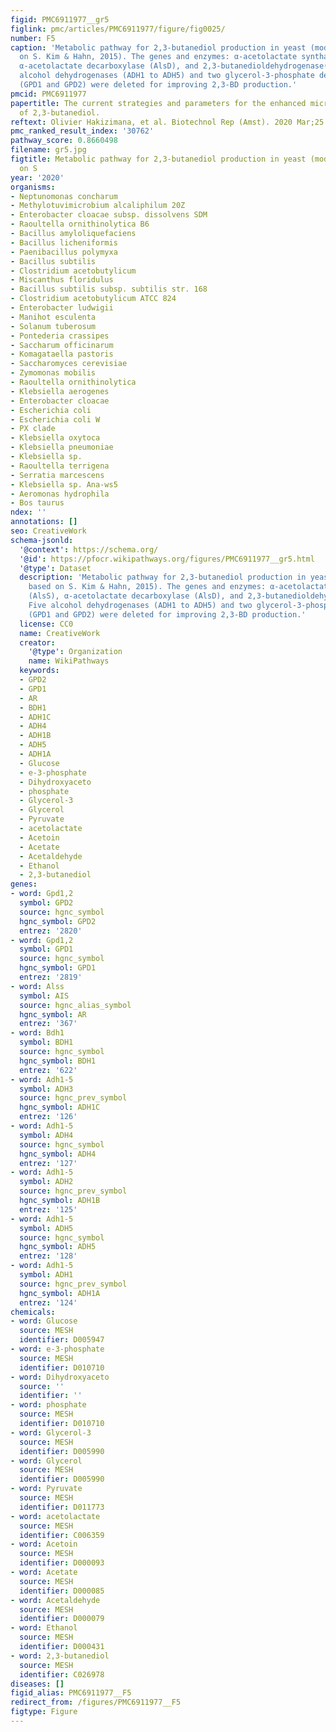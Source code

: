 ```yaml
---
figid: PMC6911977__gr5
figlink: pmc/articles/PMC6911977/figure/fig0025/
number: F5
caption: 'Metabolic pathway for 2,3-butanediol production in yeast (modified, based
  on S. Kim & Hahn, 2015). The genes and enzymes: α-acetolactate synthase (AlsS),
  α-acetolactate decarboxylase (AlsD), and 2,3-butanedioldehydrogenase(Bdh1). Five
  alcohol dehydrogenases (ADH1 to ADH5) and two glycerol-3-phosphate dehydrogenases
  (GPD1 and GPD2) were deleted for improving 2,3-BD production.'
pmcid: PMC6911977
papertitle: The current strategies and parameters for the enhanced microbial production
  of 2,3-butanediol.
reftext: Olivier Hakizimana, et al. Biotechnol Rep (Amst). 2020 Mar;25:e00397.
pmc_ranked_result_index: '30762'
pathway_score: 0.8660498
filename: gr5.jpg
figtitle: Metabolic pathway for 2,3-butanediol production in yeast (modified, based
  on S
year: '2020'
organisms:
- Neptunomonas concharum
- Methylotuvimicrobium alcaliphilum 20Z
- Enterobacter cloacae subsp. dissolvens SDM
- Raoultella ornithinolytica B6
- Bacillus amyloliquefaciens
- Bacillus licheniformis
- Paenibacillus polymyxa
- Bacillus subtilis
- Clostridium acetobutylicum
- Miscanthus floridulus
- Bacillus subtilis subsp. subtilis str. 168
- Clostridium acetobutylicum ATCC 824
- Enterobacter ludwigii
- Manihot esculenta
- Solanum tuberosum
- Pontederia crassipes
- Saccharum officinarum
- Komagataella pastoris
- Saccharomyces cerevisiae
- Zymomonas mobilis
- Raoultella ornithinolytica
- Klebsiella aerogenes
- Enterobacter cloacae
- Escherichia coli
- Escherichia coli W
- PX clade
- Klebsiella oxytoca
- Klebsiella pneumoniae
- Klebsiella sp.
- Raoultella terrigena
- Serratia marcescens
- Klebsiella sp. Ana-ws5
- Aeromonas hydrophila
- Bos taurus
ndex: ''
annotations: []
seo: CreativeWork
schema-jsonld:
  '@context': https://schema.org/
  '@id': https://pfocr.wikipathways.org/figures/PMC6911977__gr5.html
  '@type': Dataset
  description: 'Metabolic pathway for 2,3-butanediol production in yeast (modified,
    based on S. Kim & Hahn, 2015). The genes and enzymes: α-acetolactate synthase
    (AlsS), α-acetolactate decarboxylase (AlsD), and 2,3-butanedioldehydrogenase(Bdh1).
    Five alcohol dehydrogenases (ADH1 to ADH5) and two glycerol-3-phosphate dehydrogenases
    (GPD1 and GPD2) were deleted for improving 2,3-BD production.'
  license: CC0
  name: CreativeWork
  creator:
    '@type': Organization
    name: WikiPathways
  keywords:
  - GPD2
  - GPD1
  - AR
  - BDH1
  - ADH1C
  - ADH4
  - ADH1B
  - ADH5
  - ADH1A
  - Glucose
  - e-3-phosphate
  - Dihydroxyaceto
  - phosphate
  - Glycerol-3
  - Glycerol
  - Pyruvate
  - acetolactate
  - Acetoin
  - Acetate
  - Acetaldehyde
  - Ethanol
  - 2,3-butanediol
genes:
- word: Gpd1,2
  symbol: GPD2
  source: hgnc_symbol
  hgnc_symbol: GPD2
  entrez: '2820'
- word: Gpd1,2
  symbol: GPD1
  source: hgnc_symbol
  hgnc_symbol: GPD1
  entrez: '2819'
- word: Alss
  symbol: AIS
  source: hgnc_alias_symbol
  hgnc_symbol: AR
  entrez: '367'
- word: Bdh1
  symbol: BDH1
  source: hgnc_symbol
  hgnc_symbol: BDH1
  entrez: '622'
- word: Adh1-5
  symbol: ADH3
  source: hgnc_prev_symbol
  hgnc_symbol: ADH1C
  entrez: '126'
- word: Adh1-5
  symbol: ADH4
  source: hgnc_symbol
  hgnc_symbol: ADH4
  entrez: '127'
- word: Adh1-5
  symbol: ADH2
  source: hgnc_prev_symbol
  hgnc_symbol: ADH1B
  entrez: '125'
- word: Adh1-5
  symbol: ADH5
  source: hgnc_symbol
  hgnc_symbol: ADH5
  entrez: '128'
- word: Adh1-5
  symbol: ADH1
  source: hgnc_prev_symbol
  hgnc_symbol: ADH1A
  entrez: '124'
chemicals:
- word: Glucose
  source: MESH
  identifier: D005947
- word: e-3-phosphate
  source: MESH
  identifier: D010710
- word: Dihydroxyaceto
  source: ''
  identifier: ''
- word: phosphate
  source: MESH
  identifier: D010710
- word: Glycerol-3
  source: MESH
  identifier: D005990
- word: Glycerol
  source: MESH
  identifier: D005990
- word: Pyruvate
  source: MESH
  identifier: D011773
- word: acetolactate
  source: MESH
  identifier: C006359
- word: Acetoin
  source: MESH
  identifier: D000093
- word: Acetate
  source: MESH
  identifier: D000085
- word: Acetaldehyde
  source: MESH
  identifier: D000079
- word: Ethanol
  source: MESH
  identifier: D000431
- word: 2,3-butanediol
  source: MESH
  identifier: C026978
diseases: []
figid_alias: PMC6911977__F5
redirect_from: /figures/PMC6911977__F5
figtype: Figure
---
```


